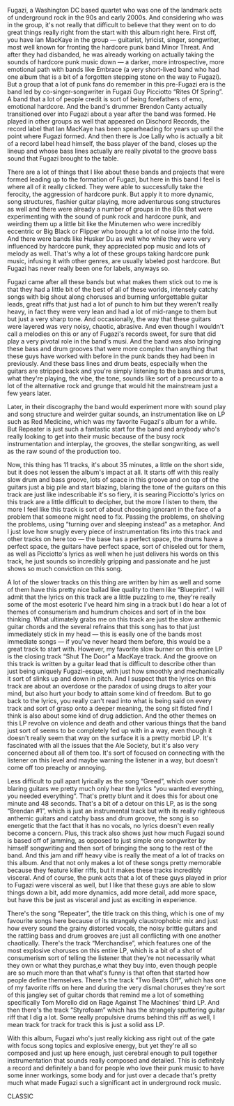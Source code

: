 Fugazi, a Washington DC based quartet who was one of the landmark acts of underground rock in the 90s and early 2000s. And considering who was in the group, it's not really that difficult to believe that they went on to do great things really right from the start with this album right here. First off, you have Ian MacKaye in the group — guitarist, lyricist, singer, songwriter, most well known for fronting the hardcore punk band Minor Threat. And after they had disbanded, he was already working on actually taking the sounds of hardcore punk music down — a darker, more introspective, more emotional path with bands like Embrace (a very short-lived band who had one album that is a bit of a forgotten stepping stone on the way to Fugazi). But a group that a lot of punk fans do remember in this pre-Fugazi era is the band led by co-singer-songwriter in Fugazi Guy Picciotto “Rites Of Spring”. A band that a lot of people credit is sort of being forefathers of emo, emotional hardcore. And the band's drummer Brendon Canty actually transitioned over into Fugazi about a year after the band was formed. He played in other groups as well that appeared on Dischord Records, the record label that Ian MacKaye has been spearheading for years up until the point where Fugazi formed. And then there is Joe Lally who is actually a bit of a record label head himself, the bass player of the band, closes up the lineup and whose bass lines actually are really pivotal to the groove bass sound that Fugazi brought to the table.

There are a lot of things that I like about these bands and projects that were formed leading up to the formation of Fugazi, but here in this band I feel is where all of it really clicked. They were able to successfully take the ferocity, the aggression of hardcore punk. But apply it to more dynamic, song structures, flashier guitar playing, more adventurous song structures as well and there were already a number of groups in the 80s that were experimenting with the sound of punk rock and hardcore punk, and weirding them up a little bit like the Minutemen who were incredibly eccentric or Big Black or Flipper who brought a lot of noise into the fold. And there were bands like Husker Du as well who while they were very influenced by hardcore punk, they appreciated pop music and lots of melody as well. That's why a lot of these groups taking hardcore punk music, infusing it with other genres, are usually labeled post hardcore. But Fugazi has never really been one for labels, anyways so.

Fugazi came after all these bands but what makes them stick out to me is that they had a little bit of the best of all of these worlds, intensely catchy songs with big shout along choruses and burning unforgettable guitar leads, great riffs that just had a lot of punch to him but they weren't really heavy, in fact they were very lean and had a lot of mid-range to them but but just a very sharp tone. And occasionally, the way that these guitars were layered was very noisy, chaotic, abrasive. And even though I wouldn't call a melodies on this or any of Fugazi's records sweet, for sure that did play a very pivotal role in the band's musi. And the band was also bringing these bass and drum grooves that were more complex than anything that these guys have worked with before in the punk bands they had been in previously. And these bass lines and drum beats, especially when the guitars are stripped back and you're simply listening to the bass and drums, what they're playing, the vibe, the tone, sounds like sort of a precursor to a lot of the alternative rock and grunge that would hit the mainstream just a few years later.

Later, in their discography the band would experiment more with sound play and song structure and weirder guitar sounds, an instrumentation like on LP such as Red Medicine, which was my favorite Fugazi's album for a while. But Repeater is just such a fantastic start for the band and anybody who's really looking to get into their music because of the busy rock instrumentation and interplay, the grooves, the stellar songwriting, as well as the raw sound of the production too.

Now, this thing has 11 tracks, it's about 35 minutes, a little on the short side, but it does not lessen the album's impact at all. It starts off with this really slow drum and bass groove, lots of space in this groove and on top of the guitars just a big pile and start blazing, blaring the tone of the guitars on this track are just like indescribable it's so fiery, it is searing Picciotto's lyrics on this track are a little difficult to decipher, but the more I listen to them, the more I feel like this track is sort of about choosing ignorant in the face of a problem that someone might need to fix. Passing the problems, on shelving the problems, using “turning over and sleeping instead” as a metaphor. And I just love how snugly every piece of instrumentation fits into this track and other tracks on here too — the base has a perfect space, the drums have a perfect space, the guitars have perfect space, sort of chiseled out for them, as well as Picciotto's lyrics as well when he just delivers his words on this track, he just sounds so incredibly gripping and passionate and he just shows so much conviction on this song.

A lot of the slower tracks on this thing are written by him as well and some of them have this pretty nice ballad like quality to them like “Blueprint”. I will admit that the lyrics on this track are a little puzzling to me, they're really some of the most esoteric I've heard him sing in a track but I do hear a lot of themes of consumerism and humdrum choices and sort of in the box thinking. What ultimately grabs me on this track are just the slow anthemic guitar chords and the several refrains that this song has to that just immediately stick in my head — this is easily one of the bands most immediate songs — if you've never heard them before, this would be a great track to start with. However, my favorite slow burner on this entire LP is the closing track “Shut The Door” a MacKaye track. And the groove on this track is written by a guitar lead that is difficult to describe other than just being uniquely Fugazi-esque, with just how smoothly and mechanically it sort of slinks up and down in pitch. And I suspect that the lyrics on this track are about an overdose or the paradox of using drugs to alter your mind, but also hurt your body to attain some kind of freedom. But to go back to the lyrics, you really can't read into what is being said on every track and sort of grasp onto a deeper meaning, the song sit fisted find I think is also about some kind of drug addiction. And the other themes on this LP revolve on violence and death and other various things that the band just sort of seems to be completely fed up with in a way, even though it doesn't really seem that way on the surface it is a pretty morbid LP. It's fascinated with all the issues that the Ale Society, but it's also very concerned about all of them too. It's sort of focused on connecting with the listener on this level and maybe warning the listener in a way, but doesn't come off too preachy or annoying.

Less difficult to pull apart lyrically as the song “Greed”, which over some blaring guitars we pretty much only hear the lyrics “you wanted everything, you needed everything”. That's pretty blunt and it does this for about one minute and 48 seconds. That's a bit of a detour on this LP, as is the song “Brendan #1”, which is just an instrumental track but with its really righteous anthemic guitars and catchy bass and drum groove, the song is so energetic that the fact that it has no vocals, no lyrics doesn't even really become a concern. Plus, this track also shows just how much Fugazi sound is based off of jamming, as opposed to just simple one songwriter by himself songwriting and then sort of bringing the song to the rest of the band. And this jam and riff heavy vibe is really the meat of a lot of tracks on this album. And that not only makes a lot of these songs pretty memorable because they feature killer riffs, but it makes these tracks incredibly visceral. And of course, the punk acts that a lot of these guys played in prior to Fugazi were visceral as well, but I like that these guys are able to slow things down a bit, add more dynamics, add more detail, add more space, but have this be just as visceral and just as exciting in experience.

There's the song “Repeater”, the title track on this thing, which is one of my favourite songs here because of its strangely claustrophobic mix and just how every sound the grainy distorted vocals, the noisy brittle guitars and the rattling bass and drum grooves are just all conflicting with one another chaotically. There's the track “Merchandise”, which features one of the most explosive choruses on this entire LP, which is a bit of a shot of consumerism sort of telling the listener that they're not necessarily what they own or what they purchas,e what they buy into, even though people are so much more than that what's funny is that often that started how people define themselves. There's the track “Two Beats Off”, which has one of my favorite riffs on here and during the very dismal choruses they're sort of this jangley set of guitar chords that remind me a lot of something specifically Tom Morello did on Rage Against The Machines' third LP. And then there's the track “Styrofoam” which has the strangely sputtering guitar riff that I dig a lot. Some really propulsive drums behind this riff as well, I mean track for track for track this is just a solid ass LP.

With this album, Fugazi who's just really kicking ass right out of the gate with focus song topics and explosive energy, but yet they're all so composed and just up here enough, just cerebral enough to pull together instrumentation that sounds really composed and detailed. This is definitely a record and definitely a band for people who love their punk music to have some inner workings, some body and for just over a decade that's pretty much what made Fugazi such a significant act in underground rock music.

CLASSIC
